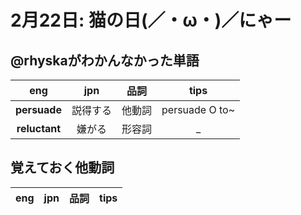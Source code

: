 # 2月22日: 猫の日(／・ω・)／にゃー
## @rhyskaがわかんなかった単語
|eng|jpn|品詞|tips|
|:---:|:---:|:---:|:---:|
|**persuade**|説得する|他動詞|persuade O to~|
|**reluctant**|嫌がる|形容詞|_|
## 覚えておく他動詞
|eng|jpn|品詞|tips|
|:---:|:---:|:---:|:---:|


